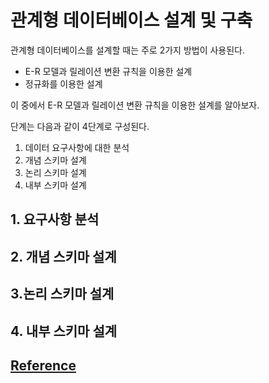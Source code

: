 # 관계형 데이터베이스 설계 및 구축

 관계형 데이터베이스를 설계할 때는 주로 2가지 방법이 사용된다.  

- E-R 모델과 릴레이션 변환 규칙을 이용한 설계
- 정규화를 이용한 설계

이 중에서 E-R 모델과 릴레이션 변환 규칙을 이용한 설계를 알아보자.  

단계는 다음과 같이 4단계로 구성된다.  

1. 데이터 요구사항에 대한 분석
2. 개념 스키마 설계
3. 논리 스키마 설계
4. 내부 스키마 설계



## 1. 요구사항 분석





## 2. 개념 스키마 설계





## 3.논리 스키마 설계





## 4. 내부 스키마 설계





## [Reference](https://blog.advenoh.pe.kr/database/%EA%B4%80%EA%B3%84%ED%98%95-%EB%8D%B0%EC%9D%B4%ED%84%B0%EB%B2%A0%EC%9D%B4%EC%8A%A4-%EC%84%A4%EA%B3%84-%EB%B0%8F-%EA%B5%AC%EC%B6%95/)

